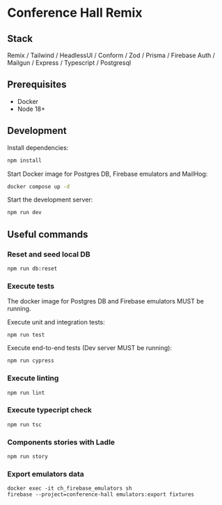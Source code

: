 # Conference Hall Remix

## Stack

Remix / Tailwind / HeadlessUI / Conform / Zod / Prisma / Firebase Auth / Mailgun / Express / Typescript / Postgresql

## Prerequisites

- Docker
- Node 18+

## Development

Install dependencies:

```sh
npm install
```

Start Docker image for Postgres DB, Firebase emulators and MailHog:

```sh
docker compose up -d
```

Start the development server:

```sh
npm run dev
```

## Useful commands

### Reset and seed local DB

```
npm run db:reset
```

### Execute tests

The docker image for Postgres DB and Firebase emulators MUST be running.

Execute unit and integration tests:

```
npm run test
```

Execute end-to-end tests (Dev server MUST be running):

```
npm run cypress
```

### Execute linting

```
npm run lint
```

### Execute typecript check

```
npm run tsc
```

### Components stories with Ladle

```
npm run story
```

### Export emulators data

```
docker exec -it ch_firebase_emulators sh
firebase --project=conference-hall emulators:export fixtures
```
